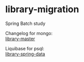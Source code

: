 # library-migration
Spring Batch study

Changelog for mongo: \
[library-master](https://github.com/Bpaxio/library)

Liquibase for psql: \
[library-spring-data](https://github.com/Bpaxio/library/tree/feature/spring-data)


